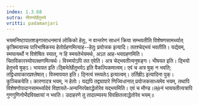 ```yaml
---
index: 1.3.68
sutra: भीस्म्योर्हेतुभये
vritti: padamanjari
---
```


 भयमनिष्टापातशङ्गासाधनमात्रं लोकिको हेतुः, न वान्तरेण साधनं क्रिया सम्भवतीति विशेषणसामर्थ्यात् कृत्रिमत्वाच्च पारिभाषिकस्य हेतोर्ग्रहणमित्याह--हेतुः प्रयोजक इत्यादि। ततश्चेद्भयं भवतीति। यद्येवम्, स्मयत्यर्थो न विशेषितः स्यात्, न हि स्मयतेर्भयमर्थः, अऽत आह-भयग्रहणमिति। चितविकारस्योपलक्षणमित्यर्थः। विस्मयोऽपि तत एवेति। अत्र चेद्भवतीत्यनुषङ्गः। भीषयत इति। ठ्भियो हेतुभये षुक्ऽ। भाययत इति।ठ्बिभेतेर्हेतुभयेऽ इति वैकल्पिकमात्वम्। एवं च अत्र षुक् न भवति; तद्विधावाकारप्रश्लेषात्। विस्मापयत इति। ठ्नित्यं स्मयतेःऽ इत्यात्वम्। ठर्तिह्रीऽ इत्यादिना पुक्। कुञ्चिकयेति। कारणादत्र भयम्, न हेतोः। यद्यपि तद्व्यापारे णिज्विधानात् प्रयोजकसाध्यमेव भयम्, तथापि विशेषणोपादानसामर्थ्यादेवं विज्ञायते-अन्यनिरपेक्षाद्धेतोरेव यद्भयमिति। एवं च मौण्ड।ल्èनं भाययतीत्यत्रापि गुणगुणिनोर्भेदविवक्षायां न भवति। उदाहरणे तु तादात्म्यस्य विवक्षितत्वाद्धेतोरेव भयम्॥